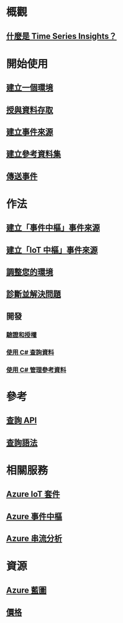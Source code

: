 # 概觀
## [什麼是 Time Series Insights？](time-series-insights-overview.md)

# 開始使用
## [建立一個環境](time-series-insights-get-started.md)
## [授與資料存取](time-series-insights-data-access.md)
## [建立事件來源](time-series-insights-add-event-source.md)
## [建立參考資料集](time-series-insights-add-reference-data-set.md)
## [傳送事件](time-series-insights-send-events.md)

# 作法
## [建立「事件中樞」事件來源](time-series-insights-how-to-add-an-event-source-eventhub.md)
## [建立「IoT 中樞」事件來源](time-series-insights-how-to-add-an-event-source-iothub.md)
## [調整您的環境](time-series-insights-how-to-scale-your-environment.md)
## [診斷並解決問題](time-series-insights-diagnose-and-solve-problems.md)
## 開發
### [驗證和授權](time-series-insights-authentication-and-authorization.md)
### [使用 C# 查詢資料](time-series-insights-query-data-csharp.md)
### [使用 C# 管理參考資料](time-series-insights-manage-reference-data-csharp.md)

# 參考
## [查詢 API](/rest/api/time-series-insights/time-series-insights-reference-queryapi)
## [查詢語法](/rest/api/time-series-insights/time-series-insights-reference-query-syntax)

# 相關服務
## [Azure IoT 套件](/azure/iot-suite/)
## [Azure 事件中樞](/azure/event-hubs/)
## [Azure 串流分析](/azure/stream-analytics/)

# 資源
## [Azure 藍圖](https://azure.microsoft.com/roadmap/?category=internet-of-things)
## [價格](https://azure.microsoft.com/pricing/details/time-series-insights/)
